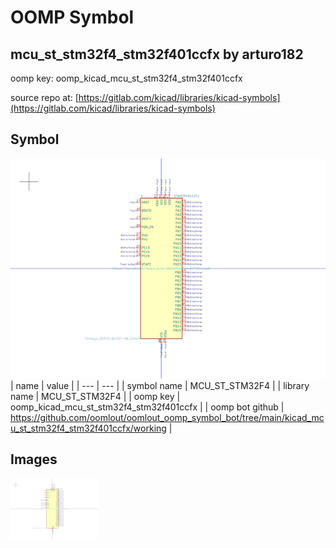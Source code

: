 # OOMP Symbol  
## mcu_st_stm32f4_stm32f401ccfx  by arturo182  
  
oomp key: oomp_kicad_mcu_st_stm32f4_stm32f401ccfx  
  
source repo at: [https://gitlab.com/kicad/libraries/kicad-symbols](https://gitlab.com/kicad/libraries/kicad-symbols)  
## Symbol  
  
[![working.png](working_600.png)](working.png)  
| name | value | 
| --- | --- | 
| symbol name | MCU_ST_STM32F4 | 
| library name | MCU_ST_STM32F4 | 
| oomp key | oomp_kicad_mcu_st_stm32f4_stm32f401ccfx | 
| oomp bot github | https://github.com/oomlout/oomlout_oomp_symbol_bot/tree/main/kicad_mcu_st_stm32f4_stm32f401ccfx/working | 
## Images  
  
[![working.png](working_140.png)](working.png)  
